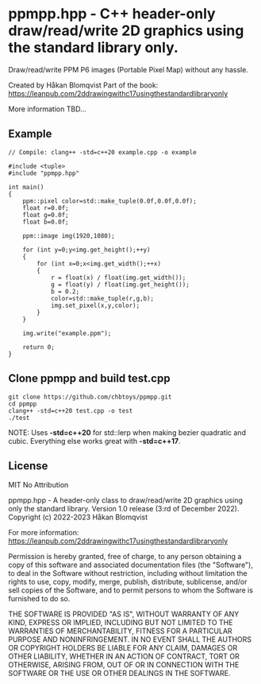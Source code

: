 # ppmpp.hpp - C++ header-only draw/read/write 2D graphics using the standard library only.

Draw/read/write PPM P6 images (Portable Pixel Map) without any hassle.

Created by Håkan Blomqvist
Part of the book: https://leanpub.com/2ddrawingwithc17usingthestandardlibraryonly

More information TBD...

## Example
```
// Compile: clang++ -std=c++20 example.cpp -o example

#include <tuple>
#include "ppmpp.hpp"

int main()
{
	ppm::pixel color=std::make_tuple(0.0f,0.0f,0.0f);
	float r=0.0f;
	float g=0.0f;
	float b=0.0f;

	ppm::image img(1920,1080);

	for (int y=0;y<img.get_height();++y)
	{
		for (int x=0;x<img.get_width();++x)
		{
			r = float(x) / float(img.get_width());
			g = float(y) / float(img.get_height());
			b = 0.2;
			color=std::make_tuple(r,g,b);
			img.set_pixel(x,y,color);
		}
	}

	img.write("example.ppm");

	return 0;
}
```


## Clone ppmpp and build test.cpp

```
git clone https://github.com/chbtoys/ppmpp.git
cd ppmpp
clang++ -std=c++20 test.cpp -o test
./test
```

NOTE: Uses **-std=c++20** for std::lerp when making bezier quadratic and cubic. Everything else works great with **-std=c++17**.

## License

MIT No Attribution

ppmpp.hpp - A header-only class to draw/read/write 2D graphics using only the standard library.
Version 1.0 release (3:rd of December 2022).
Copyright (c) 2022-2023 Håkan Blomqvist

For more information:
https://leanpub.com/2ddrawingwithc17usingthestandardlibraryonly

Permission is hereby granted, free of charge, to any person obtaining a copy of this
software and associated documentation files (the "Software"), to deal in the Software
without restriction, including without limitation the rights to use, copy, modify,
merge, publish, distribute, sublicense, and/or sell copies of the Software, and to
permit persons to whom the Software is furnished to do so.

THE SOFTWARE IS PROVIDED "AS IS", WITHOUT WARRANTY OF ANY KIND, EXPRESS OR IMPLIED,
INCLUDING BUT NOT LIMITED TO THE WARRANTIES OF MERCHANTABILITY, FITNESS FOR A
PARTICULAR PURPOSE AND NONINFRINGEMENT. IN NO EVENT SHALL THE AUTHORS OR COPYRIGHT
HOLDERS BE LIABLE FOR ANY CLAIM, DAMAGES OR OTHER LIABILITY, WHETHER IN AN ACTION
OF CONTRACT, TORT OR OTHERWISE, ARISING FROM, OUT OF OR IN CONNECTION WITH THE
SOFTWARE OR THE USE OR OTHER DEALINGS IN THE SOFTWARE.
